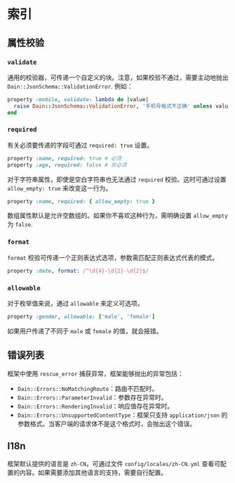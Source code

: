 # 索引

## 属性校验

### `validate`

通用的校验器，可传递一个自定义的块。注意，如果校验不通过，需要主动地抛出 `Dain::JsonSchema::ValidationError`. 例如：

```ruby
property :mobile, validate: lambda do |value|
  raise Dain::JsonSchema::ValidationError, '手机号格式不正确' unless value =~ /\d+/
end
```

### `required`

有关必须要传递的字段可通过 `required: true` 设置。

```ruby
property :name, required: true # 必须
property :age, required: false # 非必须
```

对于字符串属性，即使是空白字符串也无法通过 `required` 校验。这时可通过设置 `allow_empty: true` 来改变这一行为。

```ruby
property :name, required: { allow_empty: true }
```

数组属性默认是允许空数组的。如果你不喜欢这种行为，需明确设置 `allow_empty` 为 `false`.

### `format`

`format` 校验可传递一个正则表达式选项，参数需匹配正则表达式代表的模式。

```ruby
property :date, format: /^\d{4}-\d{2}-\d{2}$/
```

### `allowable`

对于枚举值来说，通过 `allowable` 来定义可选项。

```ruby
property :gender, allowable: ['male', 'female']
```

如果用户传递了不同于 `male` 或 `female` 的值，就会报错。

## 错误列表

框架中使用 `rescue_error` 捕获异常，框架能够抛出的异常包括：

- `Dain::Errors::NoMatchingRoute`：路由不匹配时。
- `Dain::Errors::ParameterInvalid`：参数存在异常时。
- `Dain::Errors::RenderingInvalid`：响应值存在异常时。
- `Dain::Errors::UnsupportedContentType`：框架只支持 `application/json` 的参数格式。当客户端的请求体不是这个格式时，会抛出这个错误。

## I18n

框架默认提供的语言是 `zh-CN`，可通过文件 `config/locales/zh-CN.yml` 查看可配置的内容。如果需要添加其他语言的支持，需要自行配置。
